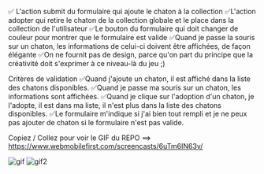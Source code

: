 ✅ L'action submit du formulaire qui ajoute le chaton à la collection
✅L'action adopter qui retire le chaton de la collection globale et le place dans la collection de l'utilisateur
✅Le bouton du formulaire qui doit changer de couleur pour montrer que le formulaire est valide
✅Quand je passe la souris sur un chaton, les informations de celui-ci doivent être affichées, de façon élégante
✅On ne fournit pas de design, parce qu'on part du principe que la créativité doit s'exprimer à ce niveau-là du jeu ;)

Critères de validation
✅Quand j'ajoute un chaton, il est affiché dans la liste des chatons disponibles.
✅Quand je passe ma souris sur un chaton, les informations sont affichées.
✅Quand je clique sur l'adoption d'un chaton, je l'adopte, il est dans ma liste, il n'est plus dans la liste des chatons disponibles.
✅Le formulaire m'indique si j'ai bien tout rempli et je ne peux pas ajouter de chaton si le formulaire n'est pas valide.


Copiez / Collez pour voir le GIF du REPO ==> https://www.webmobilefirst.com/screencasts/6uTm6IN63v/

![gif](https://webmobilefirst-screencasts.s3.eu-west-3.amazonaws.com/6uTm6IN63v.gif)
![gif2](https://www.webmobilefirst.com/screencasts/6uTm6IN63v/)
